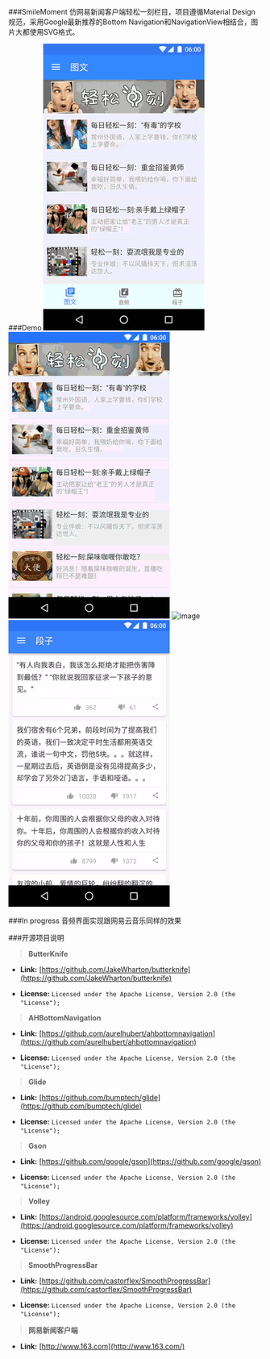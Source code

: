 ###SmileMoment
仿网易新闻客户端轻松一刻栏目，项目遵循Material Design规范，采用Google最新推荐的Bottom Navigation和NavigationView相结合，图片大都使用SVG格式。

###Demo
![image](https://raw.githubusercontent.com/EasyToForget/SmileMoment/master/demo01.gif)
![image](https://raw.githubusercontent.com/EasyToForget/SmileMoment/master/demo02.gif)
![image](https://raw.githubusercontent.com/EasyToForget/SmileMoment/master/demo03.gif)
![image](https://raw.githubusercontent.com/EasyToForget/SmileMoment/master/demo04.gif)


###In progress
音频界面实现跟网易云音乐同样的效果


###开源项目说明

> **ButterKnife**

* **Link:** [https://github.com/JakeWharton/butterknife](https://github.com/JakeWharton/butterknife)

* **License:** `Licensed under the Apache License, Version 2.0 (the "License");`

> **AHBottomNavigation** 

* **Link:** [https://github.com/aurelhubert/ahbottomnavigation](https://github.com/aurelhubert/ahbottomnavigation)

* **License:** `Licensed under the Apache License, Version 2.0 (the "License");`

> **Glide** 

* **Link:** [https://github.com/bumptech/glide](https://github.com/bumptech/glide) 

* **License:** `Licensed under the Apache License, Version 2.0 (the "License");`

> **Gson** 

* **Link:** [https://github.com/google/gson](https://github.com/google/gson)

* **License:** `Licensed under the Apache License, Version 2.0 (the "License");`

> **Volley** 

* **Link:** [https://android.googlesource.com/platform/frameworks/volley](https://android.googlesource.com/platform/frameworks/volley)

* **License:** `Licensed under the Apache License, Version 2.0 (the "License");`

> **SmoothProgressBar** 

* **Link:** [https://github.com/castorflex/SmoothProgressBar](https://github.com/castorflex/SmoothProgressBar)

* **License:** `Licensed under the Apache License, Version 2.0 (the "License");`

> **网易新闻客户端**

* **Link:** [http://www.163.com](http://www.163.com/)
